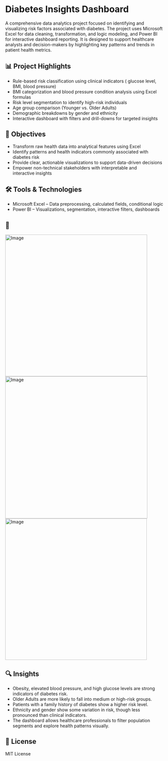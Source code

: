 # Diabetes Insights Dashboard

A comprehensive data analytics project focused on identifying and visualizing risk factors associated with diabetes. The project uses Microsoft Excel for data cleaning, transformation, and logic modeling, and Power BI for interactive dashboard reporting. It is designed to support healthcare analysts and decision-makers by highlighting key patterns and trends in patient health metrics.

## 📊 Project Highlights

- Rule-based risk classification using clinical indicators ( glucose level, BMI, blood pressure)
- BMI categorization and blood pressure condition analysis using Excel formulas
- Risk level segmentation to identify high-risk individuals
- Age group comparison (Younger vs. Older Adults)
-	Demographic breakdowns by gender and ethnicity
- Interactive dashboard with filters and drill-downs for targeted insights
## 🧠 Objectives

- Transform raw health data into analytical features using Excel
- Identify patterns and health indicators commonly associated with diabetes risk
-	Provide clear, actionable visualizations to support data-driven decisions
-	Empower non-technical stakeholders with interpretable and interactive insights
## 🛠 Tools & Technologies

- Microsoft Excel – Data preprocessing, calculated fields, conditional logic
-	Power BI – Visualizations, segmentation, interactive filters, dashboards

## 📸 
<img width="451" alt="Image" src="https://github.com/user-attachments/assets/2e0314ab-13f9-4bb1-b7bb-bdec86d86d28" />
<img width="452" alt="Image" src="https://github.com/user-attachments/assets/f80f6656-3481-4e57-bac3-66c27c2a9f23" />
<img width="450" alt="Image" src="https://github.com/user-attachments/assets/5f5e281d-b0b8-4eeb-9663-98107c87d49c" />

## 🔍 Insights
- Obesity, elevated blood pressure, and high glucose levels are strong indicators of diabetes risk.
- Older Adults are more likely to fall into medium or high-risk groups.
- Patients with a family history of diabetes show a higher risk level.
- Ethnicity and gender show some variation in risk, though less pronounced than clinical indicators.
- The dashboard allows healthcare professionals to filter population segments and explore health patterns visually.
## 📜 License
MIT License


